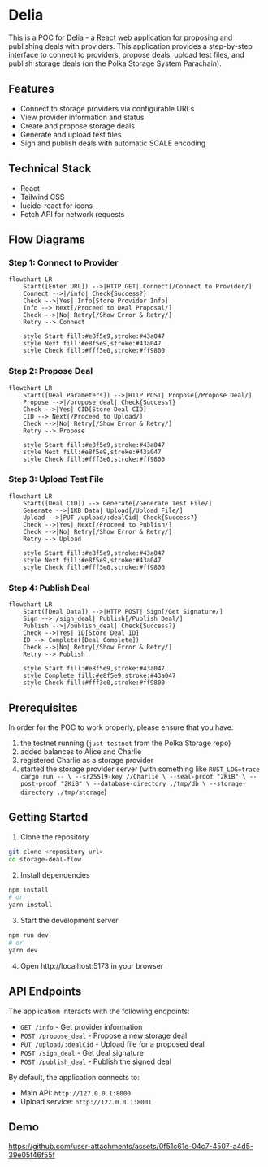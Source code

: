 # Delia

This is a POC for Delia - a React web application for proposing and publishing deals with providers. This application provides a step-by-step interface to connect to providers, propose deals, upload test files, and publish storage deals (on the Polka Storage System Parachain).

## Features

- Connect to storage providers via configurable URLs
- View provider information and status
- Create and propose storage deals
- Generate and upload test files
- Sign and publish deals with automatic SCALE encoding

## Technical Stack

- React
- Tailwind CSS
- lucide-react for icons
- Fetch API for network requests

## Flow Diagrams

### Step 1: Connect to Provider
```mermaid
flowchart LR
    Start([Enter URL]) -->|HTTP GET| Connect[/Connect to Provider/]
    Connect -->|/info| Check{Success?}
    Check -->|Yes| Info[Store Provider Info]
    Info --> Next[/Proceed to Deal Proposal/]
    Check -->|No| Retry[/Show Error & Retry/]
    Retry --> Connect

    style Start fill:#e8f5e9,stroke:#43a047
    style Next fill:#e8f5e9,stroke:#43a047
    style Check fill:#fff3e0,stroke:#ff9800
```

### Step 2: Propose Deal
```mermaid
flowchart LR
    Start([Deal Parameters]) -->|HTTP POST| Propose[/Propose Deal/]
    Propose -->|/propose_deal| Check{Success?}
    Check -->|Yes| CID[Store Deal CID]
    CID --> Next[/Proceed to Upload/]
    Check -->|No| Retry[/Show Error & Retry/]
    Retry --> Propose

    style Start fill:#e8f5e9,stroke:#43a047
    style Next fill:#e8f5e9,stroke:#43a047
    style Check fill:#fff3e0,stroke:#ff9800
```

### Step 3: Upload Test File
```mermaid
flowchart LR
    Start([Deal CID]) --> Generate[/Generate Test File/]
    Generate -->|1KB Data| Upload[/Upload File/]
    Upload -->|PUT /upload/:dealCid| Check{Success?}
    Check -->|Yes| Next[/Proceed to Publish/]
    Check -->|No| Retry[/Show Error & Retry/]
    Retry --> Upload

    style Start fill:#e8f5e9,stroke:#43a047
    style Next fill:#e8f5e9,stroke:#43a047
    style Check fill:#fff3e0,stroke:#ff9800
```

### Step 4: Publish Deal
```mermaid
flowchart LR
    Start([Deal Data]) -->|HTTP POST| Sign[/Get Signature/]
    Sign -->|/sign_deal| Publish[/Publish Deal/]
    Publish -->|/publish_deal| Check{Success?}
    Check -->|Yes| ID[Store Deal ID]
    ID --> Complete([Deal Complete])
    Check -->|No| Retry[/Show Error & Retry/]
    Retry --> Publish

    style Start fill:#e8f5e9,stroke:#43a047
    style Complete fill:#e8f5e9,stroke:#43a047
    style Check fill:#fff3e0,stroke:#ff9800
```

## Prerequisites

In order for the POC to work properly, please ensure that you have:
1. the testnet running (`just testnet` from the Polka Storage repo)
2. added balances to Alice and Charlie
3. registered Charlie as a storage provider
4. started the storage provider server (with something like `RUST_LOG=trace cargo run -- \
  --sr25519-key //Charlie \
  --seal-proof "2KiB" \
  --post-proof "2KiB" \
  --database-directory ./tmp/db \
  --storage-directory ./tmp/storage`)

## Getting Started

1. Clone the repository
```bash
git clone <repository-url>
cd storage-deal-flow
```

2. Install dependencies
```bash
npm install
# or
yarn install
```

3. Start the development server
```bash
npm run dev
# or
yarn dev
```

4. Open http://localhost:5173 in your browser

## API Endpoints

The application interacts with the following endpoints:

- `GET /info` - Get provider information
- `POST /propose_deal` - Propose a new storage deal
- `PUT /upload/:dealCid` - Upload file for a proposed deal
- `POST /sign_deal` - Get deal signature
- `POST /publish_deal` - Publish the signed deal

By default, the application connects to:
- Main API: `http://127.0.0.1:8000`
- Upload service: `http://127.0.0.1:8001`

## Demo
https://github.com/user-attachments/assets/0f51c61e-04c7-4507-a4d5-39e05f46f55f
